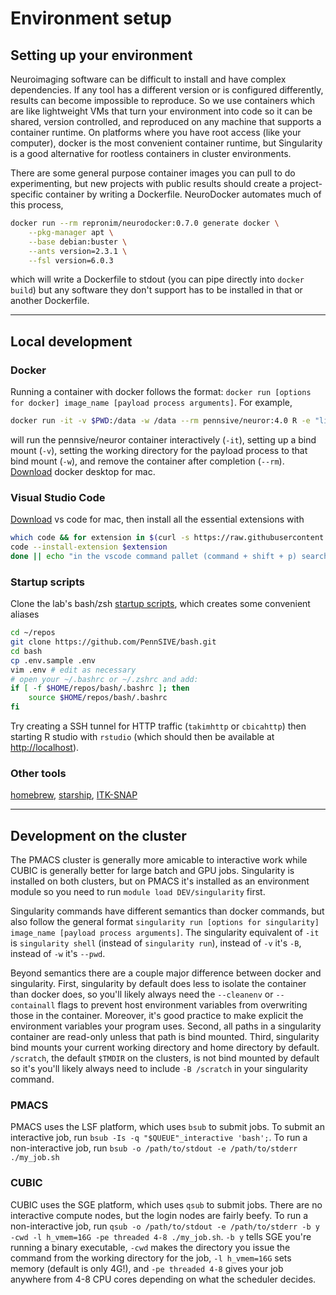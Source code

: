 # Environment setup

## Setting up your environment

Neuroimaging software can be difficult to install and have complex dependencies. If any tool has a different version or is configured differently, results can become impossible to reproduce. So we use containers which are like lightweight VMs that turn your environment into code so it can be shared, version controlled, and reproduced on any machine that supports a container runtime. On platforms where you have root access (like your computer), docker is the most convenient container runtime, but Singularity is a good alternative for rootless containers in cluster environments. 

There are some general purpose container images you can pull to do experimenting, but new projects with public results should create a project-specific container by writing a Dockerfile. NeuroDocker automates much of this process,
```sh
docker run --rm repronim/neurodocker:0.7.0 generate docker \
    --pkg-manager apt \
    --base debian:buster \
    --ants version=2.3.1 \
    --fsl version=6.0.3
```
which will write a Dockerfile to stdout (you can pipe directly into `docker build`) but any software they don't support has to be installed in that or another Dockerfile.

---

## Local development

### Docker
Running a container with docker follows the format: `docker run [options for docker] image_name [payload process arguments]`. For example,
```sh
docker run -it -v $PWD:/data -w /data --rm pennsive/neuror:4.0 R -e "list.files()"
```
will run the pennsive/neuror container interactively (`-it`), setting up a bind mount (`-v`), setting the working directory for the payload process to that bind mount (`-w`), and remove the container after completion (`--rm`). [Download](https://docs.docker.com/docker-for-mac/install/) docker desktop for mac.

### Visual Studio Code
[Download](https://code.visualstudio.com/download) vs code for mac, then install all the essential extensions with
```sh
which code && for extension in $(curl -s https://raw.githubusercontent.com/PennSIVE/pennsive.github.io/main/vs-code-extension-list.txt); do
code --install-extension $extension
done || echo "in the vscode command pallet (command + shift + p) search for \"Install code command in 'PATH'\""
```

### Startup scripts
Clone the lab's bash/zsh [startup scripts](https://github.com/PennSIVE/bash), which creates some convenient aliases
```sh
cd ~/repos
git clone https://github.com/PennSIVE/bash.git
cd bash
cp .env.sample .env
vim .env # edit as necessary
# open your ~/.bashrc or ~/.zshrc and add:
if [ -f $HOME/repos/bash/.bashrc ]; then
    source $HOME/repos/bash/.bashrc
fi
```
Try creating a SSH tunnel for HTTP traffic (`takimhttp` or `cbicahttp`) then starting R studio with `rstudio` (which should then be available at [http://localhost](http://localhost)).

### Other tools
[homebrew](https://brew.sh), [starship](https://starship.rs), [ITK-SNAP](http://www.itksnap.org/pmwiki/pmwiki.php?n=Downloads.SNAP3)

---

## Development on the cluster
The PMACS cluster is generally more amicable to interactive work while CUBIC is generally better for large batch and GPU jobs. Singularity is installed on both clusters, but on PMACS it's installed as an environment module so you need to run `module load DEV/singularity` first.

Singularity commands have different semantics than docker commands, but also follow the general format `singularity run [options for singularity] image_name [payload process arguments]`. The singularity equivalent of `-it` is `singularity shell` (instead of `singularity run`), instead of `-v` it's `-B`, instead of `-w` it's `--pwd`.

Beyond semantics there are a couple major difference between docker and singularity. First, singularity by default does less to isolate the container than docker does, so you'll likely always need the `--cleanenv` or `--containall` flags to prevent host environment variables from overwriting those in the container. Moreover, it's good practice to make explicit the environment variables your program uses. Second, all paths in a singularity container are read-only unless that path is bind mounted. Third, singularity bind mounts your current working directory and home directory by default. `/scratch`, the default `$TMDIR` on the clusters, is not bind mounted by default so it's you'll likely always need to include `-B /scratch` in your singularity command.

### PMACS
PMACS uses the LSF platform, which uses `bsub` to submit jobs. To submit an interactive job, run `bsub -Is -q "$QUEUE"_interactive 'bash';`. To run a non-interactive job, run `bsub -o /path/to/stdout -e /path/to/stderr ./my_job.sh`

### CUBIC
CUBIC uses the SGE platform, which uses `qsub` to submit jobs. There are no interactive compute nodes, but the login nodes are fairly beefy. To run a non-interactive job, run `qsub -o /path/to/stdout -e /path/to/stderr -b y -cwd -l h_vmem=16G -pe threaded 4-8 ./my_job.sh`. `-b y` tells SGE you're running a binary executable, `-cwd` makes the directory you issue the command from the working directory for the job, `-l h_vmem=16G` sets memory (default is only 4G!), and `-pe threaded 4-8` gives your job anywhere from 4-8 CPU cores depending on what the scheduler decides.
